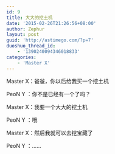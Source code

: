 ```yaml
---
id: 9
title: 大大的挖土机
date: '2015-02-26T21:26:56+08:00'
author: Zephur
layout: post
guid: 'http://astimego.com/?p=7'
duoshuo_thread_id:
    - '1390240094346018833'
categories:
    - 'Master X'
---
```


Master X：爸爸，你以后给我买一个挖土机

PeoN Y ：你不是已经有一个了吗？

Master X：我要一个大大的挖土机

PeoN Y ：哦

Master X：然后我就可以去挖宝藏了

PeoN Y ：……